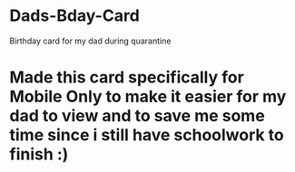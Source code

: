 # Dads-Bday-Card
Birthday card for my dad during quarantine 

# Made this card specifically for Mobile Only to make it easier for my dad to view and to save me some time since i still have schoolwork to finish :)
